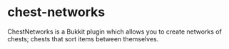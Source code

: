 # chest-networks
ChestNetworks is a Bukkit plugin which allows you to create networks of chests; chests that sort items between themselves.
